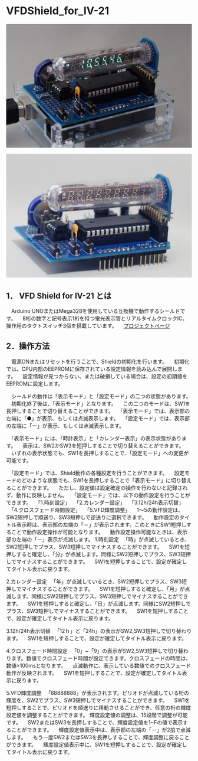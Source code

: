 # VFDShield_for_IV-21

![VFD Shield for IV-21 動作写真](https://github.com/hayasita/VFDShield_for_IV-21/blob/images/images/iv21Shield101_3.jpg)

![VFD Shield for IV-21 キット完成写真](https://github.com/hayasita/VFDShield_for_IV-21/blob/images/images/iv21Shield101_KitFront.jpg)

## 1． VFD Shield for IV-21 とは
　Arduino UNOまたはMega328を使用している互換機で動作するシールドです。
　8桁の数字と記号表示1桁を持つ蛍光表示管とリアルタイムクロックIC、操作用のタクトスイッチ3個を搭載しています。
　[プロジェクトページ](http://www.junkyard.jp/labo/vfd_clock/vfd_shield_for_iv21/index.html)

## 2．操作方法

　電源ONまたはリセットを行うことで、Shieldの初期化を行います。
　初期化では、CPU内部のEEPROMに保存されている設定情報を読み込んで展開します。
　設定情報が見つからない、または破損している場合は、設定の初期値をEEPROMに設定します。

　シールドの動作は「表示モード」と「設定モード」の二つの状態があります。
　初期化終了後は、「表示モード」となります。
　この二つのモードは、SW1を長押しすることで切り替えることができます。
　「表示モード」では、表示部の左端に「●」が表示、もしくは点滅表示します。
　「設定モード」では、表示部の左端に「ー」が表示、もしくは点滅表示します。

　「表示モード」には、「時計表示」と「カレンダー表示」の表示状態があります。
　表示は、SW2かSW3を短押しすることで切り替えることができます。
　いずれの表示状態でも、SW1を長押しすることで、「設定モード」への変更が可能です。

　「設定モード」では、Shield動作の各種設定を行うことができます。
　設定モードのどのような状態でも、SW1を長押しすることで「表示モード」に切り替えることができます。
　ただし、設定値は設定確定の操作を行わないと記録されず、動作に反映しません。
　「設定モード」では、以下の動作設定を行うことができます。
　「1.時刻設定」
　「2.カレンダー設定」
　「3.12h/24h表示切替」
　「4.クロスフェード時間設定」
　「5.VFD輝度調整」
　1～5の動作設定は、SW2短押しで順送り、SW3短押しで逆送りに選択できます。
　動作設定のタイトル表示時は、表示部の左端の「－」が表示されます。このときにSW1短押しすることで動作設定操作が可能となります。
　動作設定操作可能なときは、表示部の左端の「－」表示が点滅します。
1.時刻設定
　「時」が点滅しているとき、SW2短押しでプラス、SW3短押しでマイナスすることができます。
　SW1を短押しすると確定し、「分」が点滅します。同様にSW2短押しでプラス、SW3短押しでマイナスすることができます。
　SW1を短押しすることで、設定が確定してタイトル表示に戻ります。

2.カレンダー設定
　「年」が点滅しているとき、SW2短押しでプラス、SW3短押しでマイナスすることができます。
　SW1を短押しすると確定し、「月」が点滅します。同様にSW2短押しでプラス、SW3短押しでマイナスすることができます。
　SW1を短押しすると確定し、「日」が点滅します。同様にSW2短押しでプラス、SW3短押しでマイナスすることができます。
　SW1を短押しすることで、設定が確定してタイトル表示に戻ります。

3.12h/24h表示切替
　「12ｈ」と「24h」の表示がSW2,SW3短押しで切り替わります。
　SW1を短押しすることで、設定が確定してタイトル表示に戻ります。

4.クロスフェード時間設定
　「0」~「9」の表示がSW2,SW3短押しで切り替わります。数値でクロスフェード時間が設定できます。クロスフェードの時間は、数値×100msとなります。
　点滅動作に、表示している数値でのクロスフェード動作が反映されます。
　SW1を短押しすることで、設定が確定してタイトル表示に戻ります。

5.VFD輝度調整
　「88888888」が表示されます。ピリオドが点滅している桁の輝度を、SW2でプラス、SW3短押しでマイナスすることができます。
　SW1を短押しすることで、ピリオドを順送りに移動させることができ、任意の桁の輝度設定値を調整することができます。
輝度設定値の調整は、15段階で調整が可能です。
　SW2またはSW3を長押しすることで、輝度設定値を1~Fの値で表示することができます。
　輝度設定値表示中は、表示部の左端の「－」が2拍で点滅します。
　もう一度SW2またはSW3を長押しすることで、輝度調整に戻ることができます。
　輝度設定値表示中に、SW1を短押しすることで、設定が確定してタイトル表示に戻ります。
